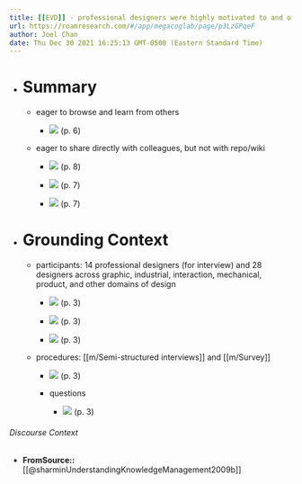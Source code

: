 ```yaml
---
title: [[EVD]] - professional designers were highly motivated to and often did share and retrieve ideas and examples with direct colleagues, but were less willing to document ideas in shared repositories and wikis - [[@sharminUnderstandingKnowledgeManagement2009b]]
url: https://roamresearch.com/#/app/megacoglab/page/p3LzGPqeF
author: Joel Chan
date: Thu Dec 30 2021 16:25:13 GMT-0500 (Eastern Standard Time)
---
```


- # Summary

    - eager to browse and learn from others

        - ![](https://firebasestorage.googleapis.com/v0/b/firescript-577a2.appspot.com/o/imgs%2Fapp%2Fmegacoglab%2F299tl2uc_t.png?alt=media&token=954ddbb1-e9c6-40ef-a000-faa6b3f859e0) (p. 6)

    - eager to share directly with colleagues, but not with repo/wiki

        - ![](https://firebasestorage.googleapis.com/v0/b/firescript-577a2.appspot.com/o/imgs%2Fapp%2Fmegacoglab%2FuiOBCI2dpI.png?alt=media&token=38be8494-a4b0-4b99-94f7-3c4d3b2c1dd7) (p. 8)

        - ![](https://firebasestorage.googleapis.com/v0/b/firescript-577a2.appspot.com/o/imgs%2Fapp%2Fmegacoglab%2Fqcp6KS2k3S.png?alt=media&token=68a58160-31a2-4db7-8e50-41977f4b6f6b) (p. 7)

        - ![](https://firebasestorage.googleapis.com/v0/b/firescript-577a2.appspot.com/o/imgs%2Fapp%2Fmegacoglab%2FagsetVzPqV.png?alt=media&token=9259b571-adc0-431e-9b26-8d4f97b393da) (p. 7)
- # Grounding Context

    - participants: 14 professional designers (for interview) and 28 designers across graphic, industrial, interaction, mechanical, product, and other domains of design

        - ![](https://firebasestorage.googleapis.com/v0/b/firescript-577a2.appspot.com/o/imgs%2Fapp%2Fmegacoglab%2FpjlNtiHIDT.png?alt=media&token=ad78b8a4-9b16-4bd0-97d5-98725fe55af8) (p. 3)

        - ![](https://firebasestorage.googleapis.com/v0/b/firescript-577a2.appspot.com/o/imgs%2Fapp%2Fmegacoglab%2FVReZ100sn5.png?alt=media&token=1db4f2ac-bbe7-4941-961e-9dece41815fa) (p. 3)

        - ![](https://firebasestorage.googleapis.com/v0/b/firescript-577a2.appspot.com/o/imgs%2Fapp%2Fmegacoglab%2FS-Zrxe-iCO.png?alt=media&token=8ef14bfd-8af4-4045-9070-3d5430ba0e1f) (p. 3)

    - procedures: [[m/Semi-structured interviews]] and [[m/Survey]]

        - ![](https://firebasestorage.googleapis.com/v0/b/firescript-577a2.appspot.com/o/imgs%2Fapp%2Fmegacoglab%2FFJt5mXsq8u.png?alt=media&token=0d2b6a75-dbcd-415f-899f-2b430a16f745) (p. 3)

        - questions

            - ![](https://firebasestorage.googleapis.com/v0/b/firescript-577a2.appspot.com/o/imgs%2Fapp%2Fmegacoglab%2FHYdbpTvc9z.png?alt=media&token=29227a72-60b4-46ea-a898-055773220f64) (p. 3)

###### Discourse Context

- **FromSource::** [[@sharminUnderstandingKnowledgeManagement2009b]]
